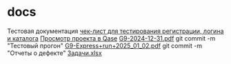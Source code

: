 # docs
Тестовая документация
[чек-лист для тестирования регистрации, логина и каталога](https://docs.google.com/spreadsheets/d/1kn7aA6xclxuwdpVQPqp2lgoX9VKcaDybjLUbfcap4DU/edit?gid=0#gid=0)
[Просмотр проекта в Qase](https://app.qase.io/project/G9?previewMode=side&suite=161)
[G9-2024-12-31.pdf](https://github.com/user-attachments/files/18280937/G9-2024-12-31.pdf)
git commit -m "Тестовый прогон" [G9-Express+run+2025_01_02.pdf](https://github.com/user-attachments/files/18295209/G9-Express%2Brun%2B2025_01_02.pdf)
git commit -m "Отчеты о дефекте" [Задачи.xlsx](https://github.com/user-attachments/files/18295217/default.xlsx)
